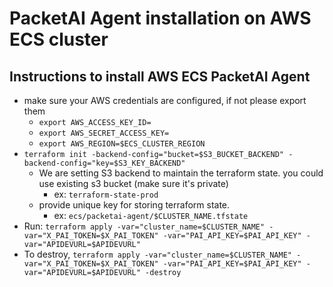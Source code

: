 # PacketAI Agent installation on AWS ECS cluster

## Instructions to install AWS ECS PacketAI Agent

- make sure your AWS credentials are configured, if not please export them
  - `export AWS_ACCESS_KEY_ID=`
  - `export AWS_SECRET_ACCESS_KEY=`
  - `export AWS_REGION=$ECS_CLUSTER_REGION`
- `terraform init -backend-config="bucket=$S3_BUCKET_BACKEND" -backend-config="key=$S3_KEY_BACKEND"`
  - We are setting S3 backend to maintain the terraform state. you could use existing s3 bucket (make sure it's private)
    - ex: `terraform-state-prod`
  - provide unique key for storing terraform state.
    - ex: `ecs/packetai-agent/$CLUSTER_NAME.tfstate`
- Run: `terraform apply -var="cluster_name=$CLUSTER_NAME" -var="X_PAI_TOKEN=$X_PAI_TOKEN" -var="PAI_API_KEY=$PAI_API_KEY" -var="APIDEVURL=$APIDEVURL"`
- To destroy, `terraform apply -var="cluster_name=$CLUSTER_NAME" -var="X_PAI_TOKEN=$X_PAI_TOKEN" -var="PAI_API_KEY=$PAI_API_KEY" -var="APIDEVURL=$APIDEVURL" -destroy`
